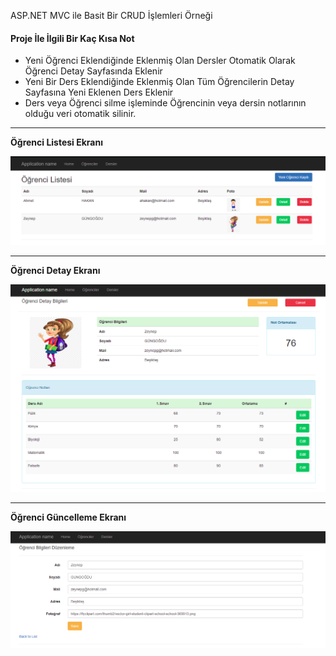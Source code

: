 ASP.NET MVC ile Basit Bir CRUD İşlemleri Örneği
<h4>Proje İle İlgili Bir Kaç Kısa Not</h4>
<ul>
    <li>Yeni Öğrenci Eklendiğinde Eklenmiş Olan Dersler Otomatik Olarak Öğrenci Detay Sayfasında Eklenir</li>
    <li>Yeni Bir Ders Eklendiğinde Eklenmiş Olan Tüm Öğrencilerin Detay Sayfasına Yeni Eklenen Ders Eklenir</li>
    <li>Ders veya Öğrenci silme işleminde Öğrencinin veya dersin notlarının olduğu veri otomatik silinir.</li>
</ul>
<hr/>
<p><b>Öğrenci Listesi Ekranı</b></p>
<img src="https://raw.githubusercontent.com/icakmak/aspnet-mvc-basit-crud-islemleri/master/liste.PNG" width="auto">
<hr/>
<p><b>Öğrenci Detay Ekranı</b></p>
<img src="https://raw.githubusercontent.com/icakmak/aspnet-mvc-basit-crud-islemleri/master/detay.PNG" width="auto">
<hr/>
<p><b>Öğrenci Güncelleme Ekranı</b></p>
<img src="https://raw.githubusercontent.com/icakmak/aspnet-mvc-basit-crud-islemleri/master/update.PNG" width="auto">
